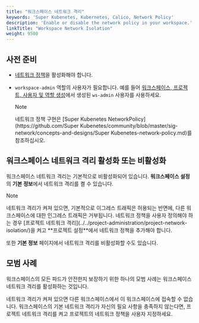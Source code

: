 ```yaml
---
title: "워크스페이스 네트워크 격리"
keywords: 'Super Kubenetes, Kubernetes, Calico, Network Policy'
description: 'Enable or disable the network policy in your workspace.'
linkTitle: "Workspace Network Isolation"
weight: 9500
---
```


## 사전 준비

- [네트워크 정책](../../pluggable-components/network-policy/)을 활성화해야 합니다.

- `workspace-admin` 역할의 사용자가 필요합니다. 예를 들어 [워크스페이스, 프로젝트, 사용자 및 역할 생성](../../quick-start/create-workspace-and-project/)에서 생성된 `ws-admin` 사용자를 사용하세요.


  <div className="notices note">
    <p>Note</p>
    <div>
      네트워크 정책 구현은 [Super Kubenetes NetworkPolicy](https://github.com/Super Kubenetes/community/blob/master/sig-network/concepts-and-designs/Super Kubenetes-network-policy.md)를 참조하십시오.
    </div>
  </div>


## 워크스페이스 네트워크 격리 활성화 또는 비활성화

워크스페이스 네트워크 격리는 기본적으로 비활성화되어 있습니다. **워크스페이스 설정**의 **기본 정보**에서 네트워크 격리를 켤 수 있습니다.

<div className="notices note">
  <p>Note</p>
  <div>
    네트워크 격리가 켜져 있으면, 기본적으로 이그레스 트래픽은 허용되는 반면에, 다른 워크스페이스에 대한 인그레스 트래픽은 거부됩니다. 네트워크 정책을 사용자 정의해야 하는 경우 [프로젝트 네트워크 격리](../../project-administration/project-network-isolation/)을 켜고 **프로젝트 설정**에서 네트워크 정책을 추가해야 합니다.
  </div>
</div>

또한 **기본 정보** 페이지에서 네트워크 격리를 비활성화할 수도 있습니다.

## 모범 사례

워크스페이스의 모든 파드가 안전한지 보장하기 위한 하나의 모범 사례는 워크스페이스 네트워크 격리를 활성화하는 것입니다.

네트워크 격리가 켜져 있으면 다른 워크스페이스에서 이 워크스페이스에 접속할 수 없습니다. 워크스페이스의 기본 네트워크 격리가 자신의 필요 사항을 충족하지 않는다면, 프로젝트 네트워크 격리를 켜고 프로젝트의 네트워크 정책을 사용자 지정하세요.
